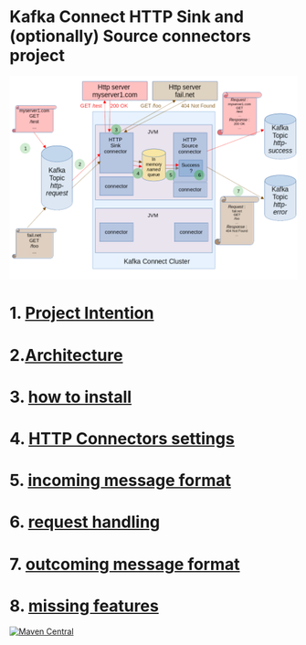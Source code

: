 # Kafka Connect HTTP Sink and (optionally) Source connectors project

![Architecture](docs/architecture.png)

# 1. [Project Intention](docs/project_intention.md)
# 2.[Architecture](docs/architecture.md)
# 3. [how to install](docs/install.md)
# 4. [HTTP Connectors settings](docs/connectors_settings.md)
# 5. [incoming message format](docs/incoming_message_format.md)
# 6. [request handling](docs/request_handling.md)
# 7. [outcoming message format](docs/outcoming_message_format.md)
# 8. [missing features](https://github.com/clescot/kafka-connect-http/issues?q=is%3Aissue+is%3Aopen+label%3Aenhancement)



[![Maven Central](https://maven-badges.herokuapp.com/maven-central/io.github.clescot/kafka-connect-http/badge.svg)](https://maven-badges.herokuapp.com/maven-central/io.github.clescot/kafka-connect-http)